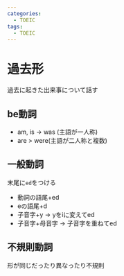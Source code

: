 ```yaml
---
categories:
  - TOEIC
tags:
  - TOEIC
---
```


# 過去形

過去に起きた出来事について話す

## be動詞

- am, is -> was (主語が一人称)
- are > were(主語が二人称と複数)

## 一般動詞

末尾に`ed`をつける

- 動詞の語尾+ed
- eの語尾+d
- 子音字+y -> yをiに変えてed
- 子音字+母音字 -> 子音字を重ねてed

## 不規則動詞

形が同じだったり異なったり不規則



